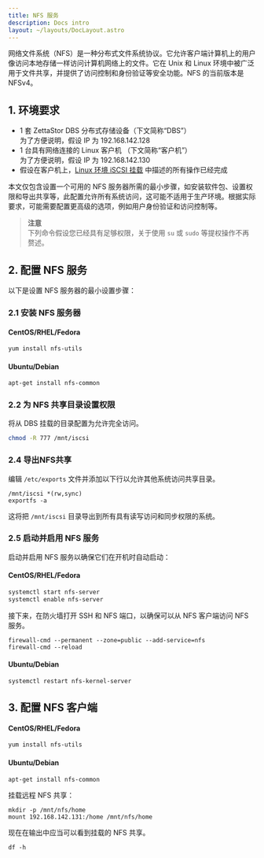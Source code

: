 ```yaml
---
title: NFS 服务
description: Docs intro
layout: ~/layouts/DocLayout.astro
---
```


网络文件系统（NFS）是一种分布式文件系统协议。它允许客户端计算机上的用户像访问本地存储一样访问计算机网络上的文件。它在 Unix 和 Linux 环境中被广泛用于文件共享，并提供了访问控制和身份验证等安全功能。NFS 的当前版本是 NFSv4。

## 1. 环境要求
- 1 套 ZettaStor DBS 分布式存储设备（下文简称“DBS”）  
为了方便说明，假设 IP 为 192.168.142.128
- 1 台具有网络连接的 Linux 客户机 （下文简称“客户机”）  
为了方便说明，假设 IP 为 192.168.142.130
- 假设在客户机上，[Linux 环境 iSCSI 挂载](/iscsiadm) 中描述的所有操作已经完成

本文仅包含设置一个可用的 NFS 服务器所需的最小步骤，如安装软件包、设置权限和导出共享等，此配置允许所有系统访问，这可能不适用于生产环境。根据实际要求，可能需要配置更高级的选项，例如用户身份验证和访问控制等。  

>**注意**  
下列命令假设您已经具有足够权限，关于使用 `su` 或 `sudo` 等提权操作不再赘述。  

## 2. 配置 NFS 服务
以下是设置 NFS 服务器的最小设置步骤：

### 2.1 安装 NFS 服务器
#### CentOS/RHEL/Fedora
```bash
yum install nfs-utils
```
#### Ubuntu/Debian
```bash
apt-get install nfs-common
```

### 2.2 为 NFS 共享目录设置权限
将从 DBS 挂载的目录配置为允许完全访问。
```bash
chmod -R 777 /mnt/iscsi
```

### 2.4 导出NFS共享
编辑 `/etc/exports` 文件并添加以下行以允许其他系统访问共享目录。
```
/mnt/iscsi *(rw,sync)
exportfs -a
```
这将把 `/mnt/iscsi` 目录导出到所有具有读写访问和同步权限的系统。

### 2.5 启动并启用 NFS 服务
启动并启用 NFS 服务以确保它们在开机时自动启动：
#### CentOS/RHEL/Fedora
```bash
systemctl start nfs-server
systemctl enable nfs-server
```
接下来，在防火墙打开 SSH 和 NFS 端口，以确保可以从 NFS 客户端访问 NFS 服务。
```
firewall-cmd --permanent --zone=public --add-service=nfs
firewall-cmd --reload
```

#### Ubuntu/Debian
```bash
systemctl restart nfs-kernel-server
```

## 3. 配置 NFS 客户端

#### CentOS/RHEL/Fedora
```bash
yum install nfs-utils
```

#### Ubuntu/Debian
```bash
apt-get install nfs-common
```

挂载远程 NFS 共享：
```
mkdir -p /mnt/nfs/home
mount 192.168.142.131:/home /mnt/nfs/home
```

现在在输出中应当可以看到挂载的 NFS 共享。
```
df -h
```